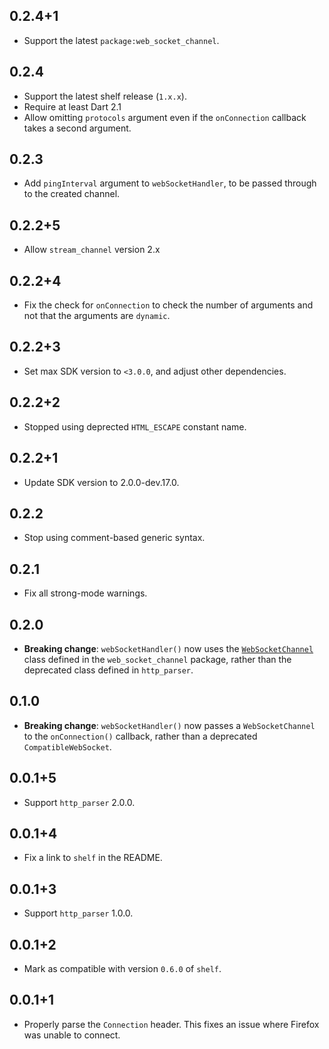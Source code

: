 ## 0.2.4+1

* Support the latest `package:web_socket_channel`.

## 0.2.4

* Support the latest shelf release (`1.x.x`).
* Require at least Dart 2.1
* Allow omitting `protocols` argument even if the `onConnection` callback takes
  a second argument.

## 0.2.3

* Add `pingInterval` argument to `webSocketHandler`, to be passed through
  to the created channel.

## 0.2.2+5

* Allow `stream_channel` version 2.x

## 0.2.2+4

* Fix the check for `onConnection` to check the number of arguments  and not
  that the arguments are `dynamic`.

## 0.2.2+3

* Set max SDK version to `<3.0.0`, and adjust other dependencies.

## 0.2.2+2

* Stopped using deprected `HTML_ESCAPE` constant name.

## 0.2.2+1

* Update SDK version to 2.0.0-dev.17.0.

## 0.2.2

* Stop using comment-based generic syntax.

## 0.2.1

* Fix all strong-mode warnings.

## 0.2.0

* **Breaking change**: `webSocketHandler()` now uses the
  [`WebSocketChannel`][WebSocketChannel] class defined in the
  `web_socket_channel` package, rather than the deprecated class defined in
  `http_parser`.

[WebSocketChannel]: https://pub.dev/documentation/web_socket_channel/latest/web_socket_channel/WebSocketChannel-class.html

## 0.1.0

* **Breaking change**: `webSocketHandler()` now passes a `WebSocketChannel` to
  the `onConnection()` callback, rather than a deprecated `CompatibleWebSocket`.

## 0.0.1+5

* Support `http_parser` 2.0.0.

## 0.0.1+4

* Fix a link to `shelf` in the README.

## 0.0.1+3

* Support `http_parser` 1.0.0.

## 0.0.1+2

* Mark as compatible with version `0.6.0` of `shelf`.

## 0.0.1+1

* Properly parse the `Connection` header. This fixes an issue where Firefox was
  unable to connect.
